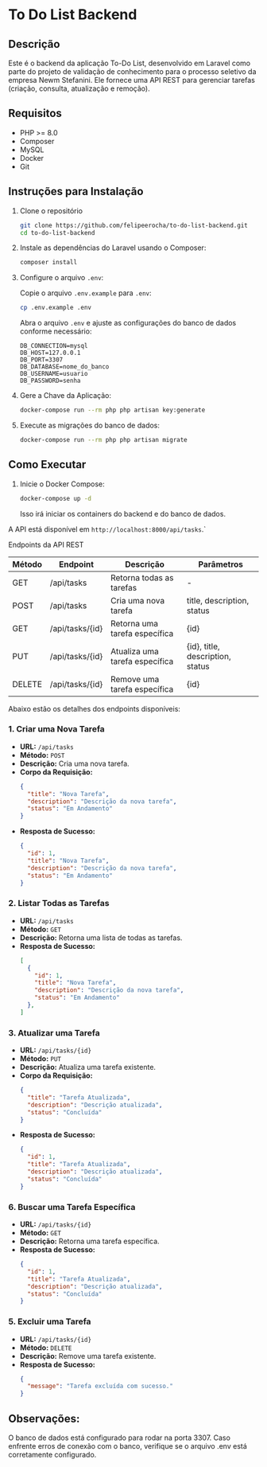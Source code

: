 # To Do List Backend

## Descrição

Este é o backend da aplicação To-Do List, desenvolvido em Laravel como parte do projeto de validação de conhecimento para o processo seletivo da empresa Newm Stefanini. Ele fornece uma API REST para gerenciar tarefas (criação, consulta, atualização e remoção).

## Requisitos

- PHP >= 8.0
- Composer
- MySQL
- Docker
- Git

## Instruções para Instalação

1. Clone o repositório

    ```bash
    git clone https://github.com/felipeerocha/to-do-list-backend.git
    cd to-do-list-backend
    ```
2. Instale as dependências do Laravel usando o Composer:

    ```bash
    composer install
    ```
    
3. Configure o arquivo `.env`:
    
    Copie o arquivo `.env.example` para `.env`:

    ```bash
    cp .env.example .env
    ```
    Abra o arquivo `.env` e ajuste as configurações do banco de dados conforme necessário:

    ```env
    DB_CONNECTION=mysql
    DB_HOST=127.0.0.1
    DB_PORT=3307
    DB_DATABASE=nome_do_banco
    DB_USERNAME=usuario
    DB_PASSWORD=senha
    ```

4. Gere a Chave da Aplicação:

    ```bash
    docker-compose run --rm php php artisan key:generate
    ```

5. Execute as migrações do banco de dados:

    ```bash
    docker-compose run --rm php php artisan migrate
    ```

## Como Executar

1. Inicie o Docker Compose:

    ```bash
    docker-compose up -d
    ```

    Isso irá iniciar os containers do backend e do banco de dados.

A API está disponível em `http://localhost:8000/api/tasks`.`

Endpoints da API REST

Método | Endpoint | Descrição | Parâmetros
--- | --- | --- | ---
GET | /api/tasks | Retorna todas as tarefas | -
POST | /api/tasks | Cria uma nova tarefa | title, description, status
GET | /api/tasks/{id} | Retorna uma tarefa específica | {id}
PUT | /api/tasks/{id} | Atualiza uma tarefa específica | {id}, title, description, status
DELETE | /api/tasks/{id} | Remove uma tarefa específica | {id}

Abaixo estão os detalhes dos endpoints disponíveis:

### 1. Criar uma Nova Tarefa

- **URL:** `/api/tasks`
- **Método:** `POST`
- **Descrição:** Cria uma nova tarefa.
- **Corpo da Requisição:**
    ```json
    {
      "title": "Nova Tarefa",
      "description": "Descrição da nova tarefa",
      "status": "Em Andamento"
    }
    ```
- **Resposta de Sucesso:**
    ```json
    {
      "id": 1,
      "title": "Nova Tarefa",
      "description": "Descrição da nova tarefa",
      "status": "Em Andamento"
    }
    ```

### 2. Listar Todas as Tarefas

- **URL:** `/api/tasks`
- **Método:** `GET`
- **Descrição:** Retorna uma lista de todas as tarefas.
- **Resposta de Sucesso:**
    ```json
    [
      {
        "id": 1,
        "title": "Nova Tarefa",
        "description": "Descrição da nova tarefa",
        "status": "Em Andamento"
      },
    ]
    ```

### 3. Atualizar uma Tarefa

- **URL:** `/api/tasks/{id}`
- **Método:** `PUT`
- **Descrição:** Atualiza uma tarefa existente.
- **Corpo da Requisição:**
    ```json
    {
      "title": "Tarefa Atualizada",
      "description": "Descrição atualizada",
      "status": "Concluída"
    }
    ```
- **Resposta de Sucesso:**
    ```json
    {
      "id": 1,
      "title": "Tarefa Atualizada",
      "description": "Descrição atualizada",
      "status": "Concluída"
    }

    ```
### 6. Buscar uma Tarefa Específica

- **URL:** `/api/tasks/{id}`
- **Método:** `GET`
- **Descrição:** Retorna uma tarefa específica.
- **Resposta de Sucesso:**
    ```json
    {
      "id": 1,
      "title": "Tarefa Atualizada",
      "description": "Descrição atualizada",
      "status": "Concluída"
    }

### 5. Excluir uma Tarefa

- **URL:** `/api/tasks/{id}`
- **Método:** `DELETE`
- **Descrição:** Remove uma tarefa existente.
- **Resposta de Sucesso:**
    ```json
    {
      "message": "Tarefa excluída com sucesso."
    }
    ```

## Observações:

O banco de dados está configurado para rodar na porta 3307. Caso enfrente erros de conexão com o banco, verifique se o arquivo .env está corretamente configurado.
